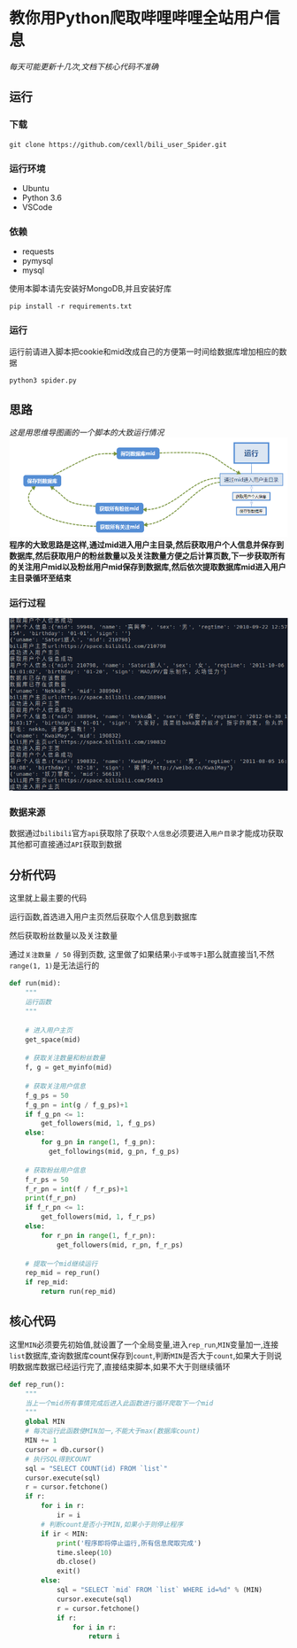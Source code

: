 # 教你用Python爬取哔哩哔哩全站用户信息
*每天可能更新十几次,文档下核心代码不准确*
## 运行
### 下载
```
git clone https://github.com/cexll/bili_user_Spider.git
```
### 运行环境
- Ubuntu
- Python 3.6
- VSCode
### 依赖
- requests
- pymysql
- mysql

使用本脚本请先安装好MongoDB,并且安装好库
```
pip install -r requirements.txt
```
### 运行
运行前请进入脚本把cookie和mid改成自己的方便第一时间给数据库增加相应的数据
```
python3 spider.py
```

## 思路
*这是用思维导图画的一个脚本的大致运行情况*
![](img/daotu1.png)
**程序的大致思路是这样,通过mid进入用户主目录,然后获取用户个人信息并保存到数据库,然后获取用户的粉丝数量以及关注数量方便之后计算页数,下一步获取所有的关注用户mid以及粉丝用户mid保存到数据库,然后依次提取数据库mid进入用户主目录循环至结束**

### 运行过程
![](img/1.PNG)

### 数据来源
数据通过`bilibili`官方`api`获取除了获取`个人信息`必须要进入`用户目录`才能成功获取其他都可直接通过`API`获取到数据

## 分析代码
这里就上最主要的代码

运行函数,首选进入用户主页然后获取个人信息到数据库

然后获取粉丝数量以及关注数量

通过`关注数量 / 50` 得到页数, 这里做了如果结果`小于或等于1`那么就直接当1,不然`range(1, 1)`是无法运行的

```python
def run(mid):
    """
    运行函数
    """

    # 进入用户主页
    get_space(mid)

    # 获取关注数量和粉丝数量
    f, g = get_myinfo(mid)

    # 获取关注用户信息
    f_g_ps = 50
    f_g_pn = int(g / f_g_ps)+1
    if f_g_pn <= 1:
        get_followers(mid, 1, f_g_ps)
    else:
        for g_pn in range(1, f_g_pn):
          get_followings(mid, g_pn, f_g_ps)

    # 获取粉丝用户信息
    f_r_ps = 50
    f_r_pn = int(f / f_r_ps)+1
    print(f_r_pn)
    if f_r_pn <= 1:
        get_followers(mid, 1, f_r_ps)
    else:
        for r_pn in range(1, f_r_pn):
            get_followers(mid, r_pn, f_r_ps)

    # 提取一个mid继续运行
    rep_mid = rep_run()
    if rep_mid:
        return run(rep_mid)
```

## 核心代码

这里`MIN`必须要先初始值,就设置了一个全局变量,进入`rep_run`,`MIN`变量加一,连接`list`数据库,查询数据库count保存到`count`,判断`MIN`是否大于`count`,如果大于则说明数据库数据已经运行完了,直接结束脚本,如果不大于则继续循环
```python
def rep_run():
    """
    当上一个mid所有事情完成后进入此函数进行循环爬取下一个mid
    """
    global MIN
    # 每次运行此函数使MIN加一,不能大于max(数据库count)
    MIN += 1
    cursor = db.cursor()
    # 执行SQL得到COUNT
    sql = "SELECT COUNT(id) FROM `list`"
    cursor.execute(sql)
    r = cursor.fetchone()
    if r:
        for i in r:
            ir = i
        # 判断count是否小于MIN,如果小于则停止程序
        if ir < MIN:
            print('程序即将停止运行,所有信息爬取完成')
            time.sleep(10)
            db.close()
            exit()
        else:
            sql = "SELECT `mid` FROM `list` WHERE id=%d" % (MIN)
            cursor.execute(sql)
            r = cursor.fetchone()
            if r:
                for i in r:
                    return i
```



    
